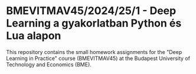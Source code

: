 # BMEVITMAV45/2024/25/1 - Deep Learning a gyakorlatban Python és Lua alapon

This repository contains the small homework assignments for the "Deep Learning in Practice" course (BMEVITMAV45) at the Budapest University of Technology and Economics (BME).
